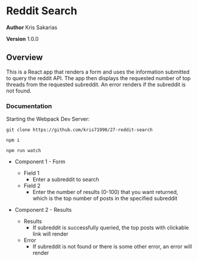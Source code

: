 # Reddit Search

**Author** Kris Sakarias

**Version** 1.0.0 

## Overview
This is a React app that renders a form and uses the information submitted to query the reddit API. The app then displays the requested number of top threads from the requested subreddit. An error renders if the subreddit is not found.

### Documentation
Starting the Webpack Dev Server:

```
git clone https://github.com/kris71990/27-reddit-search

npm i

npm run watch
```

- Component 1 - Form
  - Field 1
    - Enter a subreddit to search
  - Field 2
    - Enter the number of results (0-100) that you want returned, which is the top number of posts in the specified subreddit

- Component 2 - Results
  - Results
    - If subreddit is successfully queried, the top posts with clickable link will render
  - Error
    - If subreddit is not found or there is some other error, an error will render

